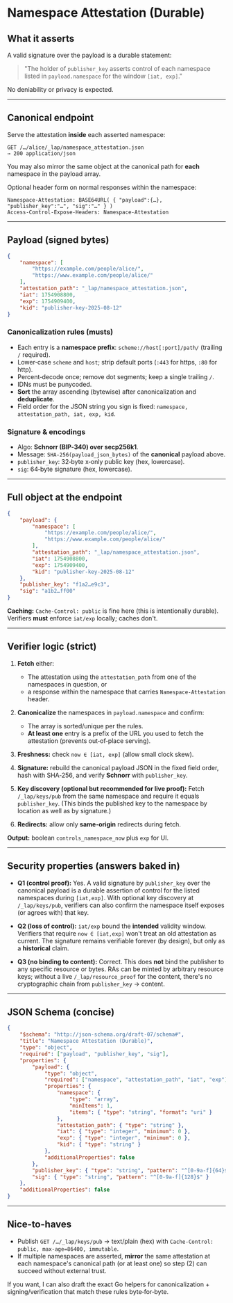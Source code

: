 # Namespace Attestation (Durable)

## What it asserts

A valid signature over the payload is a durable statement:

> "The holder of `publisher_key` asserts control of each namespace listed in `payload.namespace` for the window `[iat, exp]`."

No deniability or privacy is expected.

---

## Canonical endpoint

Serve the attestation **inside** each asserted namespace:

```
GET /…/alice/_lap/namespace_attestation.json
→ 200 application/json
```

You may also mirror the same object at the canonical path for **each** namespace in the payload array.

Optional header form on normal responses within the namespace:

```
Namespace-Attestation: BASE64URL( { "payload":{…}, "publisher_key":"…", "sig":"…" } )
Access-Control-Expose-Headers: Namespace-Attestation
```

---

## Payload (signed bytes)

```json
{
    "namespace": [
        "https://example.com/people/alice/",
        "https://www.example.com/people/alice/"
    ],
    "attestation_path": "_lap/namespace_attestation.json",
    "iat": 1754908800,
    "exp": 1754909400,
    "kid": "publisher-key-2025-08-12"
}
```

### Canonicalization rules (musts)

-   Each entry is a **namespace prefix**: `scheme://host[:port]/path/` (trailing `/` required).
-   Lower‑case `scheme` and `host`; strip default ports (`:443` for https, `:80` for http).
-   Percent‑decode once; remove dot segments; keep a single trailing `/`.
-   IDNs must be punycoded.
-   **Sort** the array ascending (bytewise) after canonicalization and **deduplicate**.
-   Field order for the JSON string you sign is fixed:
    `namespace, attestation_path, iat, exp, kid`.

### Signature & encodings

-   Algo: **Schnorr (BIP‑340) over secp256k1**.
-   Message: `SHA‑256(payload_json_bytes)` of the **canonical** payload above.
-   `publisher_key`: 32‑byte x‑only public key (hex, lowercase).
-   `sig`: 64‑byte signature (hex, lowercase).

---

## Full object at the endpoint

```json
{
    "payload": {
        "namespace": [
            "https://example.com/people/alice/",
            "https://www.example.com/people/alice/"
        ],
        "attestation_path": "_lap/namespace_attestation.json",
        "iat": 1754908800,
        "exp": 1754909400,
        "kid": "publisher-key-2025-08-12"
    },
    "publisher_key": "f1a2…e9c3",
    "sig": "a1b2…ff00"
}
```

**Caching:** `Cache-Control: public` is fine here (this is intentionally durable). Verifiers **must** enforce `iat/exp` locally; caches don't.

---

## Verifier logic (strict)

1. **Fetch** either:

    - The attestation using the `attestation_path` from one of the namespaces in question, or
    - a response within the namespace that carries `Namespace-Attestation` header.

2. **Canonicalize** the namespaces in `payload.namespace` and confirm:

    - The array is sorted/unique per the rules.
    - **At least one** entry is a prefix of the URL you used to fetch the attestation (prevents out‑of‑place serving).

3. **Freshness:** check `now ∈ [iat, exp]` (allow small clock skew).
4. **Signature:** rebuild the canonical payload JSON in the fixed field order, hash with SHA‑256, and verify **Schnorr** with `publisher_key`.
5. **Key discovery (optional but recommended for live proof):**
   Fetch `/_lap/keys/pub` from the same namespace and require it equals `publisher_key`. (This binds the published key to the namespace by location as well as by signature.)
6. **Redirects:** allow only **same‑origin** redirects during fetch.

**Output:** boolean `controls_namespace_now` plus `exp` for UI.

---

## Security properties (answers baked in)

-   **Q1 (control proof):** Yes. A valid signature by `publisher_key` over the canonical payload is a durable assertion of control for the listed namespaces during `[iat,exp]`. With optional key discovery at `/_lap/keys/pub`, verifiers can also confirm the namespace itself exposes (or agrees with) that key.

-   **Q2 (loss of control):** `iat/exp` bound the **intended** validity window. Verifiers that require `now ∈ [iat,exp]` won't treat an old attestation as current. The signature remains verifiable forever (by design), but only as a **historical** claim.

-   **Q3 (no binding to content):** Correct. This does **not** bind the publisher to any specific resource or bytes. RAs can be minted by arbitrary resource keys; without a live `/_lap/resource_proof` for the content, there's no cryptographic chain from `publisher_key` → content.

---

## JSON Schema (concise)

```json
{
    "$schema": "http://json-schema.org/draft-07/schema#",
    "title": "Namespace Attestation (Durable)",
    "type": "object",
    "required": ["payload", "publisher_key", "sig"],
    "properties": {
        "payload": {
            "type": "object",
            "required": ["namespace", "attestation_path", "iat", "exp"],
            "properties": {
                "namespace": {
                    "type": "array",
                    "minItems": 1,
                    "items": { "type": "string", "format": "uri" }
                },
                "attestation_path": { "type": "string" },
                "iat": { "type": "integer", "minimum": 0 },
                "exp": { "type": "integer", "minimum": 0 },
                "kid": { "type": "string" }
            },
            "additionalProperties": false
        },
        "publisher_key": { "type": "string", "pattern": "^[0-9a-f]{64}$" },
        "sig": { "type": "string", "pattern": "^[0-9a-f]{128}$" }
    },
    "additionalProperties": false
}
```

---

## Nice-to-haves

-   Publish `GET /…/_lap/keys/pub` → text/plain (hex) with `Cache-Control: public, max-age=86400, immutable`.
-   If multiple namespaces are asserted, **mirror** the same attestation at each namespace's canonical path (or at least one) so step (2) can succeed without external trust.

If you want, I can also draft the exact Go helpers for canonicalization + signing/verification that match these rules byte‑for‑byte.
